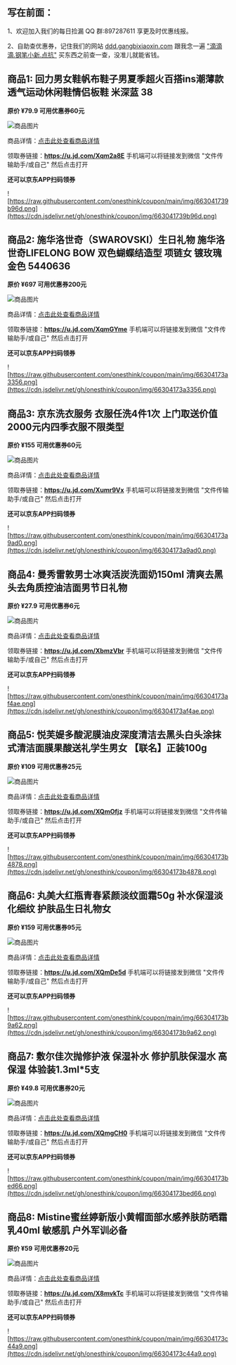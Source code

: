 ## 写在前面：

1、欢迎加入我们的每日捡漏 QQ 群:897287611 享更及时优惠线报。

2、自助查优惠券，记住我们的网站 [ddd.gangbixiaoxin.com](https://ddd.gangbixiaoxin.com) 跟我念一遍 ["滴滴滴.钢笔小新.点抗"](https://ddd.gangbixiaoxin.com) 买东西之前查一查，没准儿就能省钱。

## 商品1: 回力男女鞋帆布鞋子男夏季超火百搭ins潮薄款透气运动休闲鞋情侣板鞋 米深蓝 38

**原价 ¥79.9 可用优惠券60元**

![商品图片](http://img14.360buyimg.com/n1/jfs/t1/230537/32/16447/106491/662cbf9bFc36fd0a2/21c4a13f8d921a3a.jpg)

商品详情：[点击此处查看商品详情](https://union-click.jd.com/jdc?e=1003156031&amp;p=JF8BARcJK1olXwMEVVpUC0gVB18IGloXXQQGUFxUDUoXC19MRANLAjZbERscSkAJHTdNTwcKBlMdBgABFksWAm0IGV8RXw8HVV5VFxJSXzI4Uit3K1tKDDY9AUhpaDpYXwZAAnF8AlJROEonAG4IHFITWgALUW5cWEpHAj8JS1olXQYyFTBaC0MTAWw4GmsVWwYHUVxaD04VAmcKK1sdWjbV-eaIgvrCi9bchdPC5KHX3eKJlsMnM18LK1sUXAQCUFlcCksnM284GGtLMwdRU1tUCEgQbTJPRgRGVAJDOlxZDUgVBG04GVoUXwQyZG48cEhtVRlOeVxIGwdACxUlSypcaAkNTV57X3JhJB8kTitCBAkBYytiIm9fZG4)

领取券链接：**https://u.jd.com/Xqm2a8E** 手机端可以将链接发到微信 "文件传输助手/或自己" 然后点击打开

**还可以京东APP扫码领券**

![https://raw.githubusercontent.com/onesthink/coupon/main/img/663041739b96d.png](https://cdn.jsdelivr.net/gh/onesthink/coupon/img/663041739b96d.png)

## 商品2: 施华洛世奇（SWAROVSKI）生日礼物 施华洛世奇LIFELONG BOW 双色蝴蝶结造型 项链女 镀玫瑰金色 5440636

**原价 ¥697 可用优惠券200元**

![商品图片](http://img14.360buyimg.com/n1/jfs/t1/228247/20/16873/59963/662e7ac1Ffa574b2b/24b76d63ad52ca9a.jpg)

商品详情：[点击此处查看商品详情](https://union-click.jd.com/jdc?e=1003156031&amp;p=JF8BAREJK1olXwMEVVpbDUIUBF8NGl4cXw8KVlxUC3tTXDdWRGtMGENDFlVDFhNSVzMXQA4KD1heSltcDUIVCmcKGVIWQl9HCANtCjdpYy1OeQ52P2RUCj0BW05FXG11e1cZbQcyV19dD0IRBGkBHmsUDQdSVQ5cWEonA284WjUSWwAKUl9tCXsXBW8NHlkSWgIDU1ZdOEsfBF_ftuPA17fX3OeJlsPAusjdkufBw44yZG5eOEsWAm0IH1wUXwYyZF5tC3tJbW5bHgwSXgIGOgMaVRREV25MdVkcVAELVF5tCkoWAW04K2tvNFJZLxkfYRVQYQhoUhNWHkV1DQkgeyB5ARV1Wih0O39XChcUADRLYg0KK2s)

领取券链接：**https://u.jd.com/XqmGYme** 手机端可以将链接发到微信 "文件传输助手/或自己" 然后点击打开

**还可以京东APP扫码领券**

![https://raw.githubusercontent.com/onesthink/coupon/main/img/66304173a3356.png](https://cdn.jsdelivr.net/gh/onesthink/coupon/img/66304173a3356.png)

## 商品3: 京东洗衣服务 衣服任洗4件1次 上门取送价值2000元内四季衣服不限类型

**原价 ¥155 可用优惠券60元**

![商品图片](http://img14.360buyimg.com/n1/jfs/t1/16590/35/19333/77119/634917fbEc36f8934/8824af75858e24e0.jpg)

商品详情：[点击此处查看商品详情](https://union-click.jd.com/jdc?e=1003156031&amp;p=JF8BARcJK1olXwQCU1ZfAUgVBl8IGloUXQ4AUFlUAUInRzBQRQQlBENHFRxWFlVPRjtUBABAQlRcCEBdCUoWA2cKH1wcVA8dDRsBVXtMfhJdZisUR2UcCD9YCxwQCwZLTy5TUQoyVW5eCUsQCmkPHVIQbQdSVQ5cWEpHAl8IG2tDMwYDVV9cAUMQBm84GmsVWwYHUVxaD08VB2wLK1sdWjbV-eaIgvrCi9bchdPC5KHX3eKJlsMnM18LK1sUXAQCUFlcCksnM284GGtLMwdRUl0JAB5CbTJPRgRGCwBWOltcDUsVCm44GVoUXwQyZG4OUgluCikJeFtgD3RmVgAhDTlwQzJDRCd7XwUECgIaAQ5wAxNgaBtCP30AZG4)

领取券链接：**https://u.jd.com/Xumr9Vx** 手机端可以将链接发到微信 "文件传输助手/或自己" 然后点击打开

**还可以京东APP扫码领券**

![https://raw.githubusercontent.com/onesthink/coupon/main/img/66304173a9ad0.png](https://cdn.jsdelivr.net/gh/onesthink/coupon/img/66304173a9ad0.png)

## 商品4: 曼秀雷敦男士冰爽活炭洗面奶150ml 清爽去黑头去角质控油洁面男节日礼物

**原价 ¥27.9 可用优惠券6元**

![商品图片](http://img14.360buyimg.com/n1/jfs/t1/197672/38/40383/98230/66286dcfFf3e25354/d5871089f934637c.jpg)

商品详情：[点击此处查看商品详情](https://union-click.jd.com/jdc?e=1003156031&amp;p=JF8BARIJK1olXwMFXFdZAEwVA18IElIRWA4yEAEFVhQnWipNWhkeQxhaEQoBFxBCHD1WR0UVVA8GUVZCUQ5LXl96Rjh1IHhhVDxdXAN-QAtpbQ1oB3NUWFJtCXsUAm8PEl0SWw8HZF8NCRsWU25YGmsVXTZROgIJVw5OXTJYXh9JM0NWFhttCXsXBW8NGV8SWAECVVZUOEsfBF_ftuPA17fX3OeJlsPAusjdkufBw44yZG5eOEsWAm0IH1wUXwYyZF5tC3tJbW5bHVkVXg8AOgMaUhhNXD0NdV4RWgYHUFxZOEkWAm0KK2slJmRRHCI-Sy5pXARWSDJPJkRrCV0rUjVTbT1wZQxDNmUGMis1DTB1c2h-RWsl)

领取券链接：**https://u.jd.com/XbmzVbr** 手机端可以将链接发到微信 "文件传输助手/或自己" 然后点击打开

**还可以京东APP扫码领券**

![https://raw.githubusercontent.com/onesthink/coupon/main/img/66304173af4ae.png](https://cdn.jsdelivr.net/gh/onesthink/coupon/img/66304173af4ae.png)

## 商品5: 悦芙媞多酸泥膜油皮深度清洁去黑头白头涂抹式清洁面膜果酸送礼学生男女 【联名】正装100g

**原价 ¥109 可用优惠券25元**

![商品图片](http://img14.360buyimg.com/n1/jfs/t1/155915/16/43330/64862/662623faFd13bf1de/de59a7343b0efa4b.jpg)

商品详情：[点击此处查看商品详情](https://union-click.jd.com/jdc?e=1003156031&amp;p=JF8BARcJK1olXwMFXFxfCEIfB18IGlodWgABXFleCUMSA19MRANLAjZbERscSkAJHTdNTwcKBlMdBgABFksWAmcPHVgdWgUDXFtdFxJSXzI4Xw9TFXVqNl4-WylXdWpuYg1HB3xDAlJROEonAG4IHFITWgALUW5cWEpHAj8JS1olXQYyFTBbDUgWCms4GmsVWwYHUVxaD0wWCmYIK1sdWjbV-eaIgvrCi9bchdPC5KHX3eKJlsMnM18LK1sUXAQCUFlcCksnM284GGtLMwdRUlxdDUwfbTJPRgRGAEFAOlxYCkMUBmk4GVoUXwQyZG4mahhffwxLfiVKNlQEJlgBcSJORBYOXSx7D358Awg2a09xdjFsXQ1lNllcZG4)

领取券链接：**https://u.jd.com/XQmOfjz** 手机端可以将链接发到微信 "文件传输助手/或自己" 然后点击打开

**还可以京东APP扫码领券**

![https://raw.githubusercontent.com/onesthink/coupon/main/img/66304173b4878.png](https://cdn.jsdelivr.net/gh/onesthink/coupon/img/66304173b4878.png)

## 商品6: 丸美大红瓶青春紧颜淡纹面霜50g 补水保湿淡化细纹 护肤品生日礼物女

**原价 ¥159 可用优惠券95元**

![商品图片](http://img14.360buyimg.com/n1/jfs/t1/223748/2/30058/73336/661f68fdF64e330a1/024abd5f56260dd6.jpg)

商品详情：[点击此处查看商品详情](https://union-click.jd.com/jdc?e=1003156031&amp;p=JF8BARAJK1olXwMFXVhZAUMRBl8PH18UWg4AVl5ZDntTXDdWRGtMGENDFlVDFhNSVzMXQA4KD1heSllZDEoQC20KG18TQl9HCANtSDtfV2hMexh1FU5VFR0tUU1WeTFJTVcZbQcyV19dD0IRBGkBHmsUDQdSVQ5cWEonA284WjUWXA4BV25cOEsRA2oNGVwSWgUDVFxtCEMQM7ilo46f7NOK7YrDgJyupLqBp4-L1TYyZF1tCEoWAW8MHFoXXTYyVG5eOBV5AjwPHlMUVA5sCRkAVxhLQGZmGV8QVQcHXG5fCUoVAV84KwNTOVsHDwpUail8Cj9NTz1pWV13PwIgfSUVVjgNfhBXB1VgNQwgDBBIQjA4Kw)

领取券链接：**https://u.jd.com/XQmDe5d** 手机端可以将链接发到微信 "文件传输助手/或自己" 然后点击打开

**还可以京东APP扫码领券**

![https://raw.githubusercontent.com/onesthink/coupon/main/img/66304173b9a62.png](https://cdn.jsdelivr.net/gh/onesthink/coupon/img/66304173b9a62.png)

## 商品7: 敷尔佳次抛修护液 保湿补水 修护肌肤保湿水 高保湿 体验装1.3ml*5支

**原价 ¥49.8 可用优惠券20元**

![商品图片](http://img14.360buyimg.com/n1/jfs/t1/202157/32/41864/52487/66021d3bFb7fb9f1c/2ecb8dafa8a6989b.png)

商品详情：[点击此处查看商品详情](https://union-click.jd.com/jdc?e=1003156031&amp;p=JF8BARkJK1olXwQAVVxaAEMSCl8IGlocWAMEV1tfCk8WAF9MRANLAjZbERscSkAJHTdNTwcKBlMdBgABFksWAmYNHl0WWAQAUF9eFxJSXzI4BSFiVU4FPyY9TxdIQxF1QiNAWA5DElJROEonAG4IHFITWgALUW5cWEpHAj8JS1olXQYyFTBdCUkfAm0NGWsUbQYEVFtYCkwQBGoJGlklXQ4FZInwsJ6dsrqAoo-L1dG784vUtJ-Ji184K1glXQcDVl5ZD0oVA184G2sWbVhsVQ1aDUIXAGpmRhxIAlVcBAQzCk8SCmwMG2sXXAcAVm5tOE0TA28NHwtcKX9GJAUEazR8Zx0KeBx9PWgAEw04aRVzBDd8XShlKHxhUxptOA)

领取券链接：**https://u.jd.com/XQmgCH0** 手机端可以将链接发到微信 "文件传输助手/或自己" 然后点击打开

**还可以京东APP扫码领券**

![https://raw.githubusercontent.com/onesthink/coupon/main/img/66304173bed66.png](https://cdn.jsdelivr.net/gh/onesthink/coupon/img/66304173bed66.png)

## 商品8: Mistine蜜丝婷新版小黄帽面部水感养肤防晒霜乳40ml 敏感肌 户外军训必备

**原价 ¥59 可用优惠券20元**

![商品图片](http://img14.360buyimg.com/n1/jfs/t1/247451/6/7376/154643/662da8efF347964ed/03721cb91fa4a1d6.png)

商品详情：[点击此处查看商品详情](https://union-click.jd.com/jdc?e=1003156031&amp;p=JF8BARkJK1olXwMFXFhfCUITBF8IGloUWQYBUVdfDk0nRzBQRQQlBENHFRxWFlVPRjtUBABAQlRcCEBdCUoWB28LHlIXWwAdDRsBVXtnUzkWHA50AWRVIiAeAQMScTlobVp1UQoyVW5eCUsQCmkPHVIQbQdSVQ5cWEpHAl8IG2tXM1paFhsFVx_OtfTRus8lXDYCUl5YCkMVA20LGV4VbQYKU26KpfPCid7dk-LBw47V7fmIgffDnec4K2sWbQYDVVxdDEwWAW84K1slXjZcOl8ODkMSCj8NdQZSB09WC14cZkgUC2sBHWsXXAcAVm5tOExQZC9efQd1GFFnPwwJfD1vfxdQWwtMFGhAEgopVR5WY2t2SCFtBF4FAittOA)

领取券链接：**https://u.jd.com/X8mvkTc** 手机端可以将链接发到微信 "文件传输助手/或自己" 然后点击打开

**还可以京东APP扫码领券**

![https://raw.githubusercontent.com/onesthink/coupon/main/img/66304173c44a9.png](https://cdn.jsdelivr.net/gh/onesthink/coupon/img/66304173c44a9.png)

